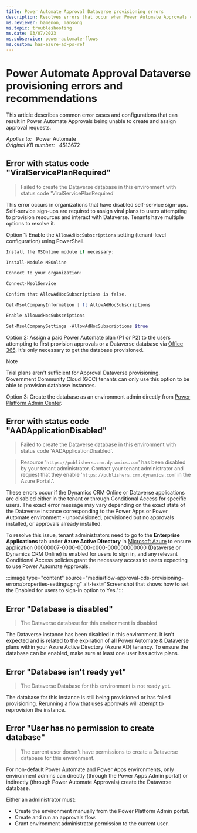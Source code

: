 ```yaml
---
title: Power Automate Approval Dataverse provisioning errors
description: Resolves errors that occur when Power Automate Approvals can't create and assign approval requests.
ms.reviewer: hamenon, mansong
ms.topic: troubleshooting
ms.date: 03/07/2023
ms.subservice: power-automate-flows
ms.custom: has-azure-ad-ps-ref
---
```

# Power Automate Approval Dataverse provisioning errors and recommendations

This article describes common error cases and configurations that can result in Power Automate Approvals being unable to create and assign approval requests.

_Applies to:_ &nbsp; Power Automate  
_Original KB number:_ &nbsp; 4513672

## Error with status code "ViralServicePlanRequired"

> Failed to create the Dataverse database in this environment with status code 'ViralServicePlanRequired'

This error occurs in organizations that have disabled self-service sign-ups. Self-service sign-ups are required to assign viral plans to users attempting to provision resources and interact with Dataverse. Tenants have multiple options to resolve it.

Option 1: Enable the `AllowAdHocSubscriptions` setting (tenant-level configuration) using PowerShell.

```powershell
Install the MSOnline module if necessary: 

Install-Module MSOnline 

Connect to your organization: 

Connect-MsolService 

Confirm that AllowAdHocSubscriptions is false. 

Get-MsolCompanyInformation | fl AllowAdHocSubscriptions 

Enable AllowAdHocSubscriptions 

Set-MsolCompanySettings -AllowAdHocSubscriptions $true 
```

Option 2: Assign a paid Power Automate plan (P1 or P2) to the users attempting to first provision approvals or a Dataverse database via [Office 365](https://portal.office.com/). It's only necessary to get the database provisioned.

> [!NOTE]
> Trial plans aren't sufficient for Approval Dataverse provisioning. Government Community Cloud (GCC) tenants can only use this option to be able to provision database instances.

Option 3: Create the database as an environment admin directly from [Power Platform Admin Center](https://admin.powerplatform.microsoft.com).

## Error with status code "AADApplicationDisabled"

> Failed to create the Dataverse database in this environment with status code 'AADApplicationDisabled'.

> Resource '`https://publishers.crm.dynamics.com`' has been disabled by your tenant administrator. Contact your tenant administrator and request that they enable '`https://publishers.crm.dynamics.com`' in the Azure Portal.'.

These errors occur if the Dynamics CRM Online or Dataverse applications are disabled either in the tenant or through Conditional Access for specific users. The exact error message may vary depending on the exact state of the Dataverse instance corresponding to the Power Apps or Power Automate environment - unprovisioned, provisioned but no approvals installed, or approvals already installed.

To resolve this issue, tenant administrators need to go to the **Enterprise Applications** tab under **Azure Active Directory** in [Microsoft Azure](https://ms.portal.azure.com) to ensure application 00000007-0000-0000-c000-000000000000 (Dataverse or Dynamics CRM Online) is enabled for users to sign in, and any relevant Conditional Access policies grant the necessary access to users expecting to use Power Automate Approvals.

:::image type="content" source="media/flow-approval-cds-provisioning-errors/properties-settings.png" alt-text="Screenshot that shows how to set the Enabled for users to sign-in option to Yes.":::

## Error "Database is disabled"

> The Dataverse database for this environment is disabled

The Dataverse instance has been disabled in this environment. It isn't expected and is related to the expiration of all Power Automate & Dataverse plans within your Azure Active Directory (Azure AD) tenancy. To ensure the database can be enabled, make sure at least one user has active plans.

## Error "Database isn't ready yet"

> The Dataverse Database for this environment is not ready yet.

The database for this instance is still being provisioned or has failed provisioning. Rerunning a flow that uses approvals will attempt to reprovision the instance.

## Error "User has no permission to create database"

> The current user doesn't have permissions to create a Dataverse database for this environment.

For non-default Power Automate and Power Apps environments, only environment admins can directly (through the Power Apps Admin portal) or indirectly (through Power Automate Approvals) create the Dataverse database.

Either an administrator must:

- Create the environment manually from the Power Platform Admin portal.
- Create and run an approvals flow.
- Grant environment administrator permission to the current user.
